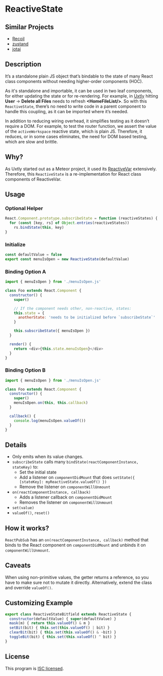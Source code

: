 # ReactiveState

## Similar Projects
- [Recoil](https://recoiljs.org/)
- [zustand](https://github.com/pmndrs/zustand)
- [jotai](https://github.com/pmndrs/jotai)

## Description
It’s a standalone plain JS object that’s bindable to the state of many React
class components without needing higher-order components (HOC).

As it's standalone and importable, it can be used in two leaf components,
for either updating the state or for re-rendering. For example, in [Uxtly](https://uirig.com)
hitting **User** → **Delete all Files** needs to refresh **&lt;HomeFileList/>**.
So with this `ReactiveState`, there’s no need to write code in a parent
component to handle this coupling, as it can be imported where it’s needed.

In addition to reducing wiring overhead, it simplifies testing as it doesn’t
require a DOM. For example, to test the router function, we assert the value of the
`activeWorkspace` reactive state, which is plain JS. Therefore, it reduces, or in
some cases eliminates, the need for DOM based testing, which are slow and brittle.

## Why?
As Uxtly started out as a Meteor project, it used its
[ReactiveVar](https://docs.meteor.com/api/reactive-var.html) extensively. Therefore,
this `ReactiveState` is a re-implementation for React class components of ReactiveVar.

## Usage
### Optional Helper
```js
React.Component.prototype.subscribeState = function (reactiveStates) {
  for (const [key, rs] of Object.entries(reactiveStates))
    rs.bindState(this, key)
}
```

### Initialize
```js
const defaultValue = false
export const menuIsOpen = new ReactiveState(defaultValue)
```

### Binding Option A
```js
import { menuIsOpen } from './menuIsOpen.js'

class Foo extends React.Component {
  constructor() {
    super()

    // If the component needs other, non-reactive, states:
    this.state = {
      anotherState: 'needs to be initialized before `subscribeState`'
    }

    this.subscribeState({ menuIsOpen })
  }

  render() {
    return <div>{this.state.menuIsOpen}</div>
  }
}
```


### Binding Option B
```js
import { menuIsOpen } from './menuIsOpen.js'

class Foo extends React.Component {
  constructor() {
    super()
    menuIsOpen.on(this, this.callback)
  }

  callback() {
    console.log(menuIsOpen.valueOf())
  }
}
```


## Details
- Only emits when its value changes.
- `subscribeState` calls many `bindState(reactComponentInstance, stateKey)` to:
    - Set the initial state
    - Add a listener on `componentDidMount` that does `setState({ [stateKey]: myReactiveState.valueOf() })`
    - Remove the listener on `componentWillUnmount`
- `on(reactComponentInstance, callback)`
    - Adds a listener callback on `componentDidMount`
    - Removes the listener on `componentWillUnmount`
- `set(value)`
- `valueOf()`, `reset()`


## How it works?
`ReactPubSub` has an `on(reactComponentInstance, callback)` method that binds to the
React component on `componentDidMount` and unbinds it on `componentWillUnmount`.


## Caveats
When using non-primitive values, the getter returns a reference, so you have to make
sure not to mutate it directly. Alternatively, extend the class and override `valueOf()`.


## Customizing Example
```js
export class ReactiveStateBitfield extends ReactiveState {
  constructor(defaultValue) { super(defaultValue) }
  mask(m) { return this.valueOf() & m }
  setBit(bit) { this.set(this.valueOf() | bit) }
  clearBit(bit) { this.set(this.valueOf() & ~bit) }
  toggleBit(bit) { this.set(this.valueOf() ^ bit) }
}
```


## License
This program is [ISC licensed](../LICENSE).
